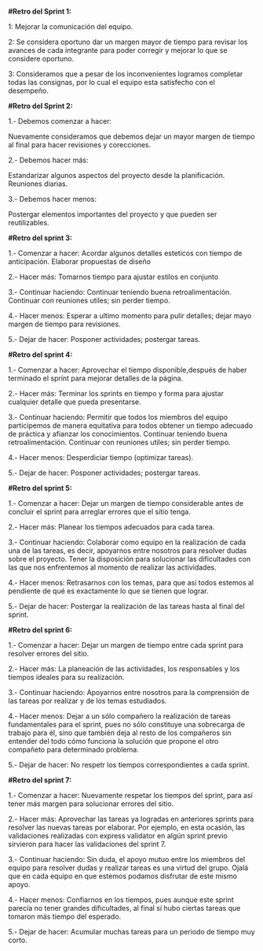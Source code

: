 **#Retro del Sprint 1:**

1: Mejorar la comunicación del equipo.

2: Se considera oportuno dar un margen mayor de tiempo para revisar los avances de cada integrante para poder corregir y mejorar lo que se considere oportuno.

3: Consideramos que a pesar de los inconvenientes logramos completar todas las consignas, por lo cual el equipo esta satisfecho con el desempeño.

**#Retro del Sprint 2:**

1.- Debemos comenzar a hacer:

Nuevamente consideramos que debemos dejar un mayor margen de tiempo al final para hacer revisiones y corecciones.

2.- Debemos hacer más:

Estandarizar algunos aspectos del proyecto desde la planificación. 
Reuniones diarias.

3.- Debemos hacer menos:
 
Postergar elementos importantes del proyecto y que pueden ser reutilizables. 

**#Retro del sprint 3:**

1.- Comenzar a hacer:
    Acordar algunos detalles esteticos con tiempo de anticipación.
    Elaborar propuestas de diseño

2.- Hacer más:
    Tomarnos tiempo para ajustar estilos en conjunto

3.- Continuar haciendo:
    Continuar teniendo buena retroalimentación.
    Continuar con reuniones utiles; sin perder tiempo.

4.- Hacer menos:
    Esperar a ultimo momento para pulir detalles; dejar mayo margen de tiempo para revisiones.

5.- Dejar de hacer:
    Posponer actividades; postergar tareas.

**#Retro del sprint 4:**

1.- Comenzar a hacer:
    Aprovechar el tiempo disponible,después de haber terminado el sprint para mejorar detalles de la página.
    
2.- Hacer más:
    Terminar los sprints en tiempo y forma para ajustar cualquier detalle que pueda presentarse.

3.- Continuar haciendo:
    Permitir que todos los miembros del equipo participemos de manera equitativa para todos obtener un tiempo adecuado de práctica y             afianzar los conocimientos.
    Continuar teniendo buena retroalimentación.
    Continuar con reuniones utiles; sin perder tiempo.

4.- Hacer menos:
    Desperdiciar tiempo (optimizar tareas).
 
5.- Dejar de hacer:
    Posponer actividades; postergar tareas.
    
**#Retro del sprint 5:**

1.- Comenzar a hacer:
    Dejar un margen de tiempo considerable antes de concluir el sprint para arreglar errores que el sitio tenga.

2.- Hacer más:
    Planear los tiempos adecuados para cada tarea.

3.- Continuar haciendo:
    Colaborar como equipo en la realización de cada una de las tareas, es decir, apoyarnos entre nosotros para resolver dudas sobre el proyecto. 
    Tener la disposición para solucionar las dificultades con las que nos enfrentemos al momento de realizar las actividades.

4.- Hacer menos: 
    Retrasarnos con los temas, para que así todos estemos al pendiente de qué es exactamente lo que se tienen que lograr.
    

5.- Dejar de hacer: 
    Postergar la realización de las tareas hasta al final del sprint.

**#Retro del sprint 6:**

1.- Comenzar a hacer:
    Dejar un margen de tiempo entre cada sprint para resolver errores del sitio.

2.- Hacer más:
    La planeación de las actividades, los responsables y los tiempos ideales para su realización.
    
    
3.- Continuar haciendo:
    Apoyarnos entre nosotros para la comprensión de las tareas por realizar y de los temas estudiados.

4.- Hacer menos:
    Dejar a un sólo compañero la realización de tareas fundamentales para el sprint, pues no sólo constituye una sobrecarga de trabajo para él, sino que también deja al resto de los compañeros sin entender del todo cómo funciona la solución que propone el otro compañeto para determinado problema. 

5.- Dejar de hacer:
    No respetr los tiempos correspondientes a cada sprint.

**#Retro del sprint 7:**

1.- Comenzar a hacer:
    Nuevamente respetar los tiempos del sprint, para así tener más margen para solucionar errores del sitio.

2.- Hacer más:
    Aprovechar las tareas ya logradas en anteriores sprints para resolver las nuevas tareas por elaborar. Por ejemplo, en esta ocasión, las validaciones realizadas con express validator en algún sprint previo sirvieron para hacer las validaciones del sprint 7.

3.- Continuar haciendo:
    Sin duda, el apoyo mutuo entre los miembros del equipo para resolver dudas y realizar tareas es una virtud del grupo. Ojalá que en cada equipo en que estemos podamos disfrutar de este mismo apoyo.

4.- Hacer menos:
    Confiarnos en los tiempos, pues aunque este sprint parecía no tener grandes dificultades, al final sí hubo ciertas tareas que tomaron más tiempo del esperado.


5.- Dejar de hacer:
    Acumular muchas tareas para un periodo de tiempo muy corto. 



